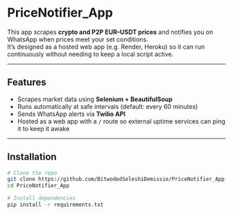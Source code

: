 # PriceNotifier_App

This app scrapes **crypto and P2P EUR–USDT prices** and notifies you on WhatsApp when prices meet your set conditions.  
It’s designed as a hosted web app (e.g. Render, Heroku) so it can run continuously without needing to keep a local script active.

---

## Features

- Scrapes market data using **Selenium + BeautifulSoup**  
- Runs automatically at safe intervals (default: every 60 minutes)  
- Sends WhatsApp alerts via **Twilio API**  
- Hosted as a web app with a `/` route so external uptime services can ping it to keep it awake  

---

## Installation

```bash
# Clone the repo
git clone https://github.com/BitwodedSeleshiDemissie/PriceNotifier_App.git
cd PriceNotifier_App

# Install dependencies
pip install -r requirements.txt
